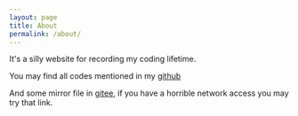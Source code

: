 ```yaml
---
layout: page
title: About
permalink: /about/
---
```


It's a silly website for recording my coding lifetime.

You may find all codes mentioned in my [github](https://github.com/zhoudian64)

And some mirror file in [gitee](https://gitee.com/zhoudian64), if you have a horrible network access you may 
try that link.


